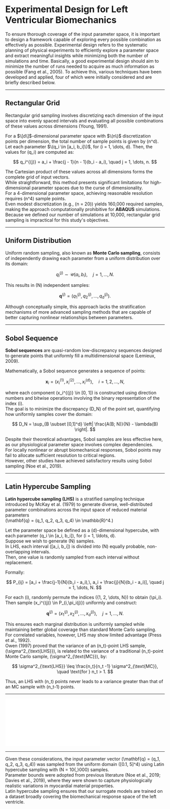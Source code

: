 # Experimental Design for Left Ventricular Biomechanics

To ensure thorough coverage of the input parameter space, it is important to design a framework capable of exploring every possible combination as effectively as possible. Experimental design refers to the systematic planning of physical experiments to efficiently explore a parameter space and extract meaningful insights while minimizing both the number of simulations and time. Basically, a good experimental design should aim to minimize the number of runs needed to acquire as much information as possible (Fang et al., 2005). To achieve this, various techniques have been developed and applied, four of which were initially considered and are briefly described below.

---

## Rectangular Grid

Rectangular grid sampling involves discretizing each dimension of the input space into evenly spaced intervals and evaluating all possible combinations of these values across dimensions (Young, 1991).  

For a $\[d\]$-dimensional parameter space with $\(n\)$ discretization points per dimension, the total number of sample points is given by \(n^d\).  
Let each parameter $\(q_i \in [a_i, b_i]\)$, for \(i = 1, \dots, d\). Then, the values for \(q_i\) are computed as:

$$
q_i^{(j)} = a_i + \frac{j - 1}{n - 1}(b_i - a_i), \quad j = 1, \dots, n.
$$

The Cartesian product of these values across all dimensions forms the complete grid of input vectors.  
While straightforward, this method presents significant limitations for high-dimensional parameter spaces due to the curse of dimensionality.  
For a 4-dimensional parameter space, achieving reasonable resolution requires \(n^4\) sample points.  
Even modest discretization (e.g., \(n = 20\)) yields 160,000 required samples, making the approach computationally prohibitive for **ABAQUS** simulations.  
Because we defined our number of simulations at 10,000, rectangular grid sampling is impractical for this study's objectives.

---

## Uniform Distribution

Uniform random sampling, also known as **Monte Carlo sampling**, consists of independently drawing each parameter from a uniform distribution over its domain:

$$
q_i^{(j)} \sim \mathcal{U}(a_i, b_i), \quad j = 1, \dots, N.
$$

This results in \(N\) independent samples:

$$
\mathbf{q}^{(j)} = (q_1^{(j)}, q_2^{(j)}, \dots, q_d^{(j)}).
$$

Although conceptually simple, this approach lacks the stratification mechanisms of more advanced sampling methods that are capable of better capturing nonlinear relationships between parameters.

---

## Sobol Sequence

**Sobol sequences** are quasi-random low-discrepancy sequences designed to generate points that uniformly fill a multidimensional space (Lemieux, 2009).  

Mathematically, a Sobol sequence generates a sequence of points:

$$
\mathbf{x}_i = (x_i^{(1)}, x_i^{(2)}, \dots, x_i^{(d)}), \quad i = 1, 2, \dots, N,
$$

where each component \(x_i^{(j)} \in [0, 1]\) is constructed using direction numbers and bitwise operations involving the binary representation of the index \(i\).  
The goal is to minimize the discrepancy \(D_N\) of the point set, quantifying how uniformly samples cover the domain:

$$
D_N = \sup_{B \subset [0,1]^d} \left| \frac{A(B; N)}{N} - \lambda(B) \right|.
$$

Despite their theoretical advantages, Sobol samples are less effective here, as our physiological parameter space involves complex dependencies.  
For locally nonlinear or abrupt biomechanical responses, Sobol points may fail to allocate sufficient resolution to critical regions.  
However, other studies have achieved satisfactory results using Sobol sampling (Noe et al., 2019).

---

## Latin Hypercube Sampling

**Latin hypercube sampling (LHS)** is a stratified sampling technique introduced by McKay et al. (1979) to generate diverse, well-distributed parameter combinations across the input space of reduced material parameters  
\(\mathbf{q} = (q_1, q_2, q_3, q_4) \in \mathbb{R}^4.\)

Let the parameter space be defined as a \(d\)-dimensional hypercube, with each parameter \(q_i \in [a_i, b_i]\), for \(i = 1, \ldots, d\).  
Suppose we wish to generate \(N\) samples.  
In LHS, each interval \([a_i, b_i]\) is divided into \(N\) equally probable, non-overlapping intervals.  
Then, one value is randomly sampled from each interval without replacement.  

Formally:

$$
P_{ij} = [a_i + \frac{j-1}{N}(b_i - a_i),\, a_i + \frac{j}{N}(b_i - a_i)], \quad j = 1, \dots, N.
$$

For each \(i\), randomly permute the indices \(\{1, 2, \dots, N\}\) to obtain \(\pi_i\).  
Then sample \(x_i^{(j)} \in P_{i,\pi_i(j)}\) uniformly and construct:

$$
\mathbf{q}^{(j)} = (x_1^{(j)}, x_2^{(j)}, \dots, x_d^{(j)}), \quad j = 1, \dots, N.
$$

This ensures each marginal distribution is uniformly sampled while maintaining better global coverage than standard Monte Carlo sampling.  
For correlated variables, however, LHS may show limited advantage (Press et al., 1992).  
Owen (1997) proved that the variance of an \(n_t\)-point LHS sample, \(\sigma^2_{\text{LHS}}\), is related to the variance of a traditional \(n_t\)-point Monte Carlo sample, \(\sigma^2_{\text{MC}}\), by:

$$
\sigma^2_{\text{LHS}} \leq \frac{n_t}{n_t -1} \sigma^2_{\text{MC}}, \quad \text{for } n_t > 1.
$$

Thus, an LHS with \(n_t\) points never leads to a variance greater than that of an MC sample with \(n_t-1\) points.

---

![A comparison of different design choices for the training inputs. The plots show 100 points \(q_i\) in the two-dimensional space \([0, 1]^2\) using different design choices: (a) regular grid, (b) sampled from a uniform distribution, (c) Latin hypercube design, and (d) Sobol sequence.](images/exp_des.pdf)

---

Given these considerations, the input parameter vector \(\mathbf{q} = (q_1, q_2, q_3, q_4)\) was sampled from the uniform domain \([0.1, 5]^4\) using Latin hypercube sampling with \(N = 10{,}000\) samples.  
Parameter bounds were adopted from previous literature (Noe et al., 2019; Davies et al., 2019), where they were shown to capture physiologically realistic variations in myocardial material properties.  
Latin hypercube sampling ensures that our surrogate models are trained on a dataset broadly covering the biomechanical response space of the left ventricle.
